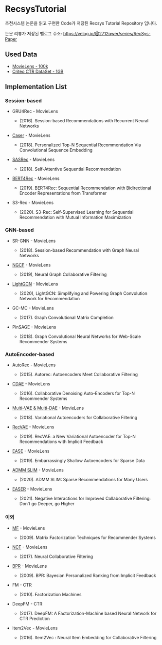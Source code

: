 # RecsysTutorial
추천시스템 논문을 읽고 구현한 Code가 저장된 Recsys Tutorial Repository 입니다.

논문 리뷰가 저장된 벨로그 주소: https://velog.io/@2712qwer/series/RecSys-Paper

## Used Data
- [MovieLens - 100k](https://www.kaggle.com/rajmehra03/movielens100k)
- [Criteo CTR DataSet - 1GB](https://www.kaggle.com/c/mlbd-20-ctr-prediction-1/data)

## Implementation List

### Session-based

- GRU4Rec - MovieLens
  - (2016). Session-based Recommendations with Recurrent Neural Networks

- [Caser](https://github.com/SeongBeomLEE/RecsysTutorial/tree/main/Caser) - MovieLens
  - (2018). Personalized Top-N Sequential Recommendation Via Convolutional Sequence Embedding

- [SASRec]() - MovieLens
  - (2018). Self-Attentive Sequential Recommendation

- [BERT4Rec]() - MovieLens
  - (2019). BERT4Rec: Sequential Recommendation with Bidirectional Encoder Representations from Transformer

- S3-Rec - MovieLens
  - (2020). S3-Rec: Self-Supervised Learning for Sequential Recommendation with Mutual Information Maximization

### GNN-based

- SR-GNN - MovieLens
  - (2018). Session-based Recommendation with Graph Neural Networks

- [NGCF]() - MovieLens
  - (2019), Neural Graph Collaborative Filtering

- [LightGCN]() - MovieLens
  - (2020), LightGCN: Simplifying and Powering Graph Convolution Network for Recommendation
  
- GC-MC - MovieLens
  - (2017). Graph Convolutional Matrix Completion
  
- PinSAGE - MovieLens
  - (2018). Graph Convolutional Neural Networks for Web-Scale Recommender Systems

### AutoEncoder-based

- [AutoRec](https://github.com/SeongBeomLEE/RecsysTutorial/tree/main/AutoRec) - MovieLens
  - (2015). Autorec: Autoencoders Meet Collaborative Filtering
  
- [CDAE](https://github.com/SeongBeomLEE/RecsysTutorial/tree/main/CDAE) - MovieLens
  - (2016). Collaborative Denoising Auto-Encoders for Top-N Recommender Systems
  
- [Multi-VAE & Multi-DAE](https://github.com/SeongBeomLEE/RecsysTutorial/tree/main/Multi-VAE-and-Multi-DAE) - MovieLens
  - (2018). Variational Autoencoders for Collaborative Filtering

- [RecVAE](https://github.com/SeongBeomLEE/RecsysTutorial/tree/main/RecVAE) - MovieLens
  - (2019). RecVAE: a New Variational Autoencoder for Top-N Recommendations with Implicit Feedback

- [EASE](https://github.com/SeongBeomLEE/RecsysTutorial/tree/main/EASE) - MovieLens
  - (2019). Embarrassingly Shallow Autoencoders for Sparse Data
  
- [ADMM SLIM](https://github.com/SeongBeomLEE/RecsysTutorial/tree/main/ADMM-SLIM) - MovieLens
  - (2020). ADMM SLIM: Sparse Recommendations for Many Users

- [EASER](https://github.com/SeongBeomLEE/RecsysTutorial/tree/main/EASER) - MovieLens
  - (2021). Negative Interactions for Improved Collaborative Filtering: Don’t go Deeper, go Higher

### 이외

- [MF](https://github.com/SeongBeomLEE/RecsysTutorial/tree/main/MF) - MovieLens
  - (2009). Matrix Factorization Techniques for Recommender Systems
  
- [NCF](https://github.com/SeongBeomLEE/RecsysTutorial/tree/main/NCF) - MovieLens
  - (2017). Neural Collaborative Filtering
  
- [BPR](https://github.com/SeongBeomLEE/RecsysTutorial/tree/main/BPR) - MovieLens
  - (2009). BPR: Bayesian Personalized Ranking from Implicit Feedback

- FM - CTR
  - (2010). Factorization Machines
  
- DeepFM - CTR
  - (2017). DeepFM: A Factorization-Machine based Neural Network for CTR Prediction

- Item2Vec - MovieLens
  - (2016). Item2Vec : Neural Item Embedding for Collaborative Filtering
